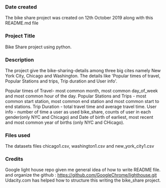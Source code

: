### Date created
The bike share project was created on 12th October 2019 along with this README.md file

### Project Title
Bike Share project using python.  

### Description
The project give the bike-sharing-details among three big cites namely New York City, Chicago and Washington. The details like 'Popular times of travel, Popular Stations and trips, Trip duration and User info'.

Popular times of Travel- most common month, most common day_of_week and most common hour of the day.
Popular Stations and Trips - most common start station, most common end station and most common start to end stations.
Trip Duration - total travel time and average travel time.
User info - number of time a user as used bike_share, counts of user in each gender(only NYC and Chicago) and Date of birth of earliest, most recent and most common year of births (only NYC and CHicago).

### Files used
The datasets files chicago1.csv, washington1.csv and new_york_city1.csv

### Credits
Google light house repo given me general idea of how to write README file. and organize the github :  https://github.com/GoogleChrome/lighthouse.git
Udacity.com has helped how to structure this writing the bike_share project.
